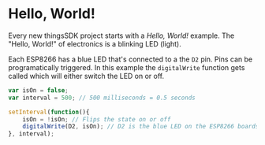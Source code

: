 # Hello, World!

Every new thingsSDK project starts with a _Hello, World!_ example. The "Hello, World!" of electronics is a blinking LED (light).

Each ESP8266 has a blue LED that's connected to a the `D2` pin. Pins can be programatically triggered. In this example the `digitalWrite` function gets called which will either switch the LED on or off.

```javascript
var isOn = false;
var interval = 500; // 500 milliseconds = 0.5 seconds

setInterval(function(){
    isOn = !isOn; // Flips the state on or off
    digitalWrite(D2, isOn); // D2 is the blue LED on the ESP8266 boards
}, interval);
```

